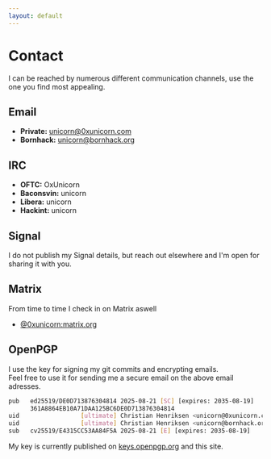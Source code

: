 ```yaml
---
layout: default
---
```


# Contact

I can be reached by numerous different communication channels, use the one you
find most appealing.

## Email

- **Private:** [unicorn@0xunicorn.com](mailto:unicorn@0xunicorn.com)
- **Bornhack:** [unicorn@bornhack.org](mailto:unicorn@bornhack.org)

## IRC

- **OFTC:** OxUnicorn
- **Baconsvin:** unicorn
- **Libera:** unicorn
- **Hackint:** unicorn

## Signal

I do not publish my Signal details, but reach out elsewhere and I'm open for sharing it with you.

## Matrix

From time to time I check in on Matrix aswell

- [@0xunicorn:matrix.org](https://matrix.to/#/@0xunicorn:matrix.org)

## OpenPGP

I use the key for signing my git commits and encrypting emails.\
Feel free to use it for sending me a secure email on the above email adresses.

```bash
pub   ed25519/DE0D713876304814 2025-08-21 [SC] [expires: 2035-08-19]
      361A8864EB10A71DAA125BC6DE0D713876304814
uid                 [ultimate] Christian Henriksen <unicorn@0xunicorn.com>
uid                 [ultimate] Christian Henriksen <unicorn@bornhack.org>
sub   cv25519/E4315CC53AA84F5A 2025-08-21 [E] [expires: 2035-08-19]
```

My key is currently published on [keys.openpgp.org](https://keys.openpgp.org/search?q=DE0D713876304814) and this site.
